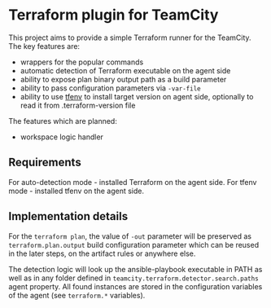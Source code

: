 # Terraform plugin for TeamCity

This project aims to provide a simple Terraform runner for the TeamCity. The key features are:

* wrappers for the popular commands
* automatic detection of Terraform executable on the agent side
* ability to expose plan binary output path as a build parameter
* ability to pass configuration parameters via `-var-file`
* ability to use [tfenv](https://github.com/tfutils/tfenv) to install target version on agent side, optionally to read it from .terraform-version file

The features which are planned:
* workspace logic handler

## Requirements
For auto-detection mode - installed Terraform on the agent side.
For tfenv mode - installed tfenv on the agent side. 

## Implementation details

For the `terraform plan`, the value of `-out` parameter will be preserved as `terraform.plan.output` build configuration parameter which can be reused in the later steps, on the artifact rules or anywhere else.

The detection logic will look up the ansible-playbook executable in PATH as well as in any folder defined in `teamcity.terraform.detector.search.paths` agent property. All found instances are stored in the configuration variables of the agent (see `terraform.*` variables).
